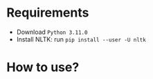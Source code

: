 # Requirements
* Download `Python 3.11.0`   
* Install NLTK: run `pip install --user -U nltk`   
# How to use?


